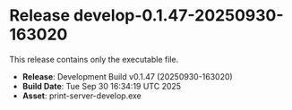 # Release develop-0.1.47-20250930-163020

This release contains only the executable file.

- **Release**: Development Build v0.1.47 (20250930-163020)
- **Build Date**: Tue Sep 30 16:34:19 UTC 2025
- **Asset**: print-server-develop.exe
